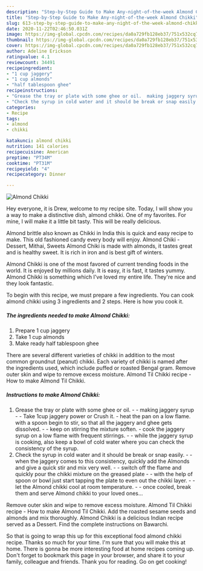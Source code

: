 ```yaml
---
description: "Step-by-Step Guide to Make Any-night-of-the-week Almond Chikki"
title: "Step-by-Step Guide to Make Any-night-of-the-week Almond Chikki"
slug: 613-step-by-step-guide-to-make-any-night-of-the-week-almond-chikki
date: 2020-11-22T02:46:50.031Z
image: https://img-global.cpcdn.com/recipes/da0a729fb128eb37/751x532cq70/almond-chikki-recipe-main-photo.jpg
thumbnail: https://img-global.cpcdn.com/recipes/da0a729fb128eb37/751x532cq70/almond-chikki-recipe-main-photo.jpg
cover: https://img-global.cpcdn.com/recipes/da0a729fb128eb37/751x532cq70/almond-chikki-recipe-main-photo.jpg
author: Adeline Erickson
ratingvalue: 4.1
reviewcount: 34491
recipeingredient:
- "1 cup jaggery"
- "1 cup almonds"
- "half tablespoon ghee"
recipeinstructions:
- "Grease the tray or plate with some ghee or oil.  making jaggery syrup   Take 1cup jaggery power or Crush it. heat the pan on a low flame. with a spoon begin to stir, so that all the jaggery and ghee gets dissolved.  keep on stirring the mixture soften. cook the jaggery syrup on a low flame with frequent stirrings.   while the jaggery syrup is cooking, also keep a bowl of cold water where you can check the consistency of the syrup."
- "Check the syrup in cold water and it should be break or snap easily.   when the jaggery comes to this consistency, quickly add the Almonds and give a quick stir and mix very well.  switch off the flame and quickly pour the chikki mixture on the greased plate   with the help of spoon or bowl just start tapping the plate to even out the chikki layer.   let the Almond chikki cool at room temperature.  once cooled, break them and serve Almond chikki to your loved ones..."
categories:
- Recipe
tags:
- almond
- chikki

katakunci: almond chikki 
nutrition: 141 calories
recipecuisine: American
preptime: "PT34M"
cooktime: "PT31M"
recipeyield: "4"
recipecategory: Dinner

---
```



![Almond Chikki](https://img-global.cpcdn.com/recipes/da0a729fb128eb37/751x532cq70/almond-chikki-recipe-main-photo.jpg)

Hey everyone, it is Drew, welcome to my recipe site. Today, I will show you a way to make a distinctive dish, almond chikki. One of my favorites. For mine, I will make it a little bit tasty. This will be really delicious.

Almond brittle also known as Chikki in India this is quick and easy recipe to make. This old fashioned candy every body will enjoy. Almond Chiki - Dessert, Mithai, Sweets Almond Chiki is made with almonds, it tastes great and is healthy sweet. It is rich in iron and is best gift of winters.

Almond Chikki is one of the most favored of current trending foods in the world. It is enjoyed by millions daily. It is easy, it is fast, it tastes yummy. Almond Chikki is something which I've loved my entire life. They're nice and they look fantastic.


To begin with this recipe, we must prepare a few ingredients. You can cook almond chikki using 3 ingredients and 2 steps. Here is how you cook it.

<!--inarticleads1-->

##### The ingredients needed to make Almond Chikki:

1. Prepare 1 cup jaggery
1. Take 1 cup almonds
1. Make ready half tablespoon ghee


There are several different varieties of chikki in addition to the most common groundnut (peanut) chikki. Each variety of chikki is named after the ingredients used, which include puffed or roasted Bengal gram. Remove outer skin and wipe to remove excess moisture. Almond Til Chikki recipe - How to make Almond Til Chikki. 

<!--inarticleads2-->

##### Instructions to make Almond Chikki:

1. Grease the tray or plate with some ghee or oil. -  - making jaggery syrup -  -  Take 1cup jaggery power or Crush it. - heat the pan on a low flame. with a spoon begin to stir, so that all the jaggery and ghee gets dissolved. -  - keep on stirring the mixture soften. - cook the jaggery syrup on a low flame with frequent stirrings.  -  - while the jaggery syrup is cooking, also keep a bowl of cold water where you can check the consistency of the syrup.
1. Check the syrup in cold water and it should be break or snap easily.  -  - when the jaggery comes to this consistency, quickly add the Almonds and give a quick stir and mix very well. -  - switch off the flame and quickly pour the chikki mixture on the greased plate  -  - with the help of spoon or bowl just start tapping the plate to even out the chikki layer. -  -  let the Almond chikki cool at room temperature. -  - once cooled, break them and serve Almond chikki to your loved ones...


Remove outer skin and wipe to remove excess moisture. Almond Til Chikki recipe - How to make Almond Til Chikki. Add the roasted sesame seeds and almonds and mix thoroughly. Almond Chikki is a delicious Indian recipe served as a Dessert. Find the complete instructions on Bawarchi. 

So that is going to wrap this up for this exceptional food almond chikki recipe. Thanks so much for your time. I'm sure that you will make this at home. There is gonna be more interesting food at home recipes coming up. Don't forget to bookmark this page in your browser, and share it to your family, colleague and friends. Thank you for reading. Go on get cooking!
